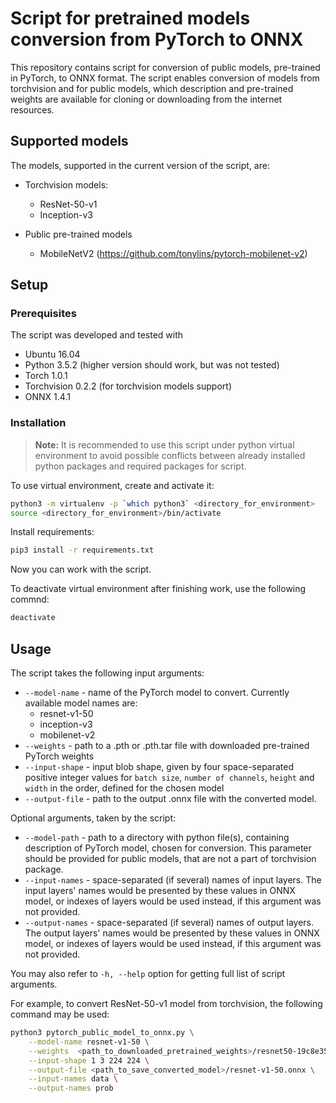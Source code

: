 # Script for pretrained models conversion from PyTorch to ONNX

This repository contains script for conversion of public models, pre-trained in PyTorch, to ONNX format. The script enables conversion of models from torchvision and for public models, which description and pre-trained weights are available for cloning or downloading from the internet resources.

## Supported models

The models, supported in the current version of the script, are:

* Torchvision models:
    * ResNet-50-v1
    * Inception-v3

* Public pre-trained models
    * MobileNetV2 (<https://github.com/tonylins/pytorch-mobilenet-v2>)

## Setup

### Prerequisites

The script was developed and tested with

* Ubuntu 16.04
* Python 3.5.2 (higher version should work, but was not tested)
* Torch 1.0.1
* Torchvision 0.2.2 (for torchvision models support)
* ONNX 1.4.1

### Installation

> **Note:** It is recommended to use this script under python virtual environment to avoid possible conflicts between already installed python packages and required packages for script.

To use virtual environment, create and activate it:

```bash
python3 -m virtualenv -p `which python3` <directory_for_environment>
source <directory_for_environment>/bin/activate
```
Install requirements:

```bash
pip3 install -r requirements.txt
```
Now you can work with the script.

To deactivate virtual environment after finishing work, use the following commnd:

```bash
deactivate
```

## Usage

The script takes the following input arguments:

* `--model-name` - name of the PyTorch model to convert. Currently available model names are:
    * resnet-v1-50
    * inception-v3
    * mobilenet-v2
* `--weights` - path to a .pth or .pth.tar file with downloaded pre-trained PyTorch weights
* `--input-shape` - input blob shape, given by four space-separated positive integer values for `batch size`, `number of channels`, `height` and `width` in the order, defined for the chosen model
* `--output-file` - path to the output .onnx file with the converted model.

Optional arguments, taken by the script:

* `--model-path` - path to a directory with python file(s), containing description of PyTorch model, chosen for conversion. This parameter should be provided for public models, that are not a part of torchvision package.
*  `--input-names` - space-separated (if several) names of input layers. The input layers' names would be presented by these values in ONNX model, or indexes of layers would be used instead, if this argument was not provided.
*  `--output-names` - space-separated (if several) names of output layers. The output layers' names would be presented by these values in ONNX model, or indexes of layers would be used instead, if this argument was not provided.

You may also refer to `-h, --help` option for getting full list of script arguments.

For example, to convert ResNet-50-v1 model from torchvision, the following command may be used:

```bash
python3 pytorch_public_model_to_onnx.py \
    --model-name resnet-v1-50 \
    --weights  <path_to_downloaded_pretrained_weights>/resnet50-19c8e357.pth \
    --input-shape 1 3 224 224 \
    --output-file <path_to_save_converted_model>/resnet-v1-50.onnx \
    --input-names data \
    --output-names prob
```